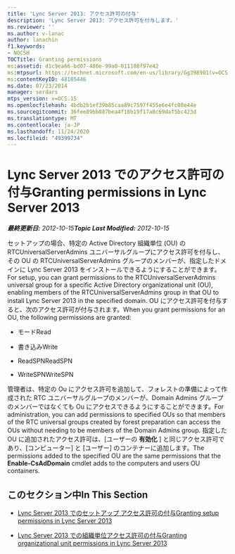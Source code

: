 ```yaml
---
title: 'Lync Server 2013: アクセス許可の付与'
description: 'Lync Server 2013: アクセス許可を付与します。'
ms.reviewer: ''
ms.author: v-lanac
author: lanachin
f1.keywords:
- NOCSH
TOCTitle: Granting permissions
ms:assetid: d1c9ea66-bd07-480e-99a0-011108f97e42
ms:mtpsurl: https://technet.microsoft.com/en-us/library/Gg398901(v=OCS.15)
ms:contentKeyID: 48185446
ms.date: 07/23/2014
manager: serdars
mtps_version: v=OCS.15
ms.openlocfilehash: 4bdb2b1ef39b85caa89c7597f455e6e4fc08e44e
ms.sourcegitcommit: 36fee89bb887bea4f18b19f17a8c69daf5bc423d
ms.translationtype: MT
ms.contentlocale: ja-JP
ms.lasthandoff: 11/24/2020
ms.locfileid: "49399734"
---
```

# <a name="granting-permissions-in-lync-server-2013"></a><span data-ttu-id="67437-103">Lync Server 2013 でのアクセス許可の付与</span><span class="sxs-lookup"><span data-stu-id="67437-103">Granting permissions in Lync Server 2013</span></span>

<div data-xmlns="http://www.w3.org/1999/xhtml">

<div class="topic" data-xmlns="http://www.w3.org/1999/xhtml" data-msxsl="urn:schemas-microsoft-com:xslt" data-cs="https://msdn.microsoft.com/">

<div data-asp="https://msdn2.microsoft.com/asp">



</div>

<div id="mainSection">

<div id="mainBody"><span data-ttu-id="67437-104">

<span> </span></span><span class="sxs-lookup"><span data-stu-id="67437-104">

<span> </span></span></span>

<span data-ttu-id="67437-105">_**最終更新日:** 2012-10-15_</span><span class="sxs-lookup"><span data-stu-id="67437-105">_**Topic Last Modified:** 2012-10-15_</span></span>

<span data-ttu-id="67437-106">セットアップの場合、特定の Active Directory 組織単位 (OU) の RTCUniversalServerAdmins ユニバーサルグループにアクセス許可を付与し、その OU の RTCUniversalServerAdmins グループのメンバーが、指定したドメインに Lync Server 2013 をインストールできるようにすることができます。</span><span class="sxs-lookup"><span data-stu-id="67437-106">For setup, you can grant permissions to the RTCUniversalServerAdmins universal group for a specific Active Directory organizational unit (OU), enabling members of the RTCUniversalServerAdmins group in that OU to install Lync Server 2013 in the specified domain.</span></span> <span data-ttu-id="67437-107">OU にアクセス許可を付与すると、次のアクセス許可が付与されます。</span><span class="sxs-lookup"><span data-stu-id="67437-107">When you grant permissions for an OU, the following permissions are granted:</span></span>

  - <span data-ttu-id="67437-108">モード</span><span class="sxs-lookup"><span data-stu-id="67437-108">Read</span></span>

  - <span data-ttu-id="67437-109">書き込み</span><span class="sxs-lookup"><span data-stu-id="67437-109">Write</span></span>

  - <span data-ttu-id="67437-110">ReadSPN</span><span class="sxs-lookup"><span data-stu-id="67437-110">ReadSPN</span></span>

  - <span data-ttu-id="67437-111">WriteSPN</span><span class="sxs-lookup"><span data-stu-id="67437-111">WriteSPN</span></span>

<span data-ttu-id="67437-112">管理者は、特定の Ou にアクセス許可を追加して、フォレストの準備によって作成された RTC ユニバーサルグループのメンバーが、Domain Admins グループのメンバーではなくても Ou にアクセスできるようにすることができます。</span><span class="sxs-lookup"><span data-stu-id="67437-112">For administration, you can add permissions to specified OUs so that members of the RTC universal groups created by forest preparation can access the OUs without needing to be members of the Domain Admins group.</span></span> <span data-ttu-id="67437-113">指定した OU に追加されたアクセス許可は、[ユーザーの **有効化** ] と同じアクセス許可であり、[コンピューター] と [ユーザー] のコンテナーに追加します。</span><span class="sxs-lookup"><span data-stu-id="67437-113">The permissions added to the specified OU are the same permissions that the **Enable-CsAdDomain** cmdlet adds to the computers and users OU containers.</span></span>

<div>

## <a name="in-this-section"></a><span data-ttu-id="67437-114">このセクション中</span><span class="sxs-lookup"><span data-stu-id="67437-114">In This Section</span></span>

  - [<span data-ttu-id="67437-115">Lync Server 2013 でのセットアップ アクセス許可の付与</span><span class="sxs-lookup"><span data-stu-id="67437-115">Granting setup permissions in Lync Server 2013</span></span>](lync-server-2013-granting-setup-permissions.md)

  - [<span data-ttu-id="67437-116">Lync Server 2013 での組織単位アクセス許可の付与</span><span class="sxs-lookup"><span data-stu-id="67437-116">Granting organizational unit permissions in Lync Server 2013</span></span>](lync-server-2013-granting-organizational-unit-permissions.md)

<span data-ttu-id="67437-117"></div>

</div>

<span> </span>

</div>

</div>

</span><span class="sxs-lookup"><span data-stu-id="67437-117"></div>

</div>

<span> </span>

</div>

</div>

</span></span></div>

